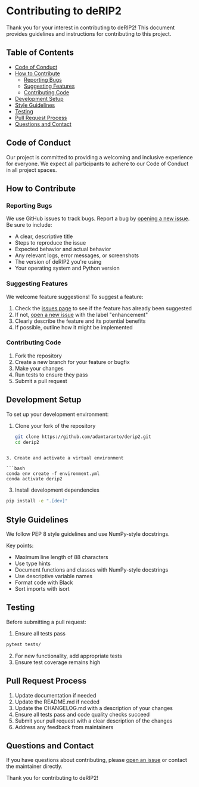 # Contributing to deRIP2

Thank you for your interest in contributing to deRIP2! This document provides guidelines and instructions for contributing to this project.

## Table of Contents
- [Code of Conduct](#code-of-conduct)
- [How to Contribute](#how-to-contribute)
  - [Reporting Bugs](#reporting-bugs)
  - [Suggesting Features](#suggesting-features)
  - [Contributing Code](#contributing-code)
- [Development Setup](#development-setup)
- [Style Guidelines](#style-guidelines)
- [Testing](#testing)
- [Pull Request Process](#pull-request-process)
- [Questions and Contact](#questions-and-contact)

## Code of Conduct

Our project is committed to providing a welcoming and inclusive experience for everyone. We expect all participants to adhere to our Code of Conduct in all project spaces.

## How to Contribute

### Reporting Bugs

We use GitHub issues to track bugs. Report a bug by [opening a new issue](https://github.com/Adamtaranto/derip2/issues/new). Be sure to include:

- A clear, descriptive title
- Steps to reproduce the issue
- Expected behavior and actual behavior
- Any relevant logs, error messages, or screenshots
- The version of deRIP2 you're using
- Your operating system and Python version

### Suggesting Features

We welcome feature suggestions! To suggest a feature:

1. Check the [issues page](https://github.com/Adamtaranto/derip2/issues) to see if the feature has already been suggested
2. If not, [open a new issue](https://github.com/Adamtaranto/derip2/issues/new) with the label "enhancement"
3. Clearly describe the feature and its potential benefits
4. If possible, outline how it might be implemented

### Contributing Code

1. Fork the repository
2. Create a new branch for your feature or bugfix
3. Make your changes
4. Run tests to ensure they pass
5. Submit a pull request

## Development Setup

To set up your development environment:

1. Clone your fork of the repository

   ```bash
   git clone https://github.com/adamtaranto/derip2.git
   cd derip2
  ```

3. Create and activate a virtual environment

  ```bash
  conda env create -f environment.yml
  conda activate derip2
  ```

3. Install development dependencies

  ```bash
  pip install -e ".[dev]"
  ```

## Style Guidelines

We follow PEP 8 style guidelines and use NumPy-style docstrings.

Key points:

- Maximum line length of 88 characters
- Use type hints
- Document functions and classes with NumPy-style docstrings
- Use descriptive variable names
- Format code with Black
- Sort imports with isort


## Testing

Before submitting a pull request:

1. Ensure all tests pass

```bash
pytest tests/
```

2. For new functionality, add appropriate tests
3. Ensure test coverage remains high

## Pull Request Process

1. Update documentation if needed
2. Update the README.md if needed
3. Update the CHANGELOG.md with a description of your changes
4. Ensure all tests pass and code quality checks succeed
5. Submit your pull request with a clear description of the changes
6. Address any feedback from maintainers

## Questions and Contact

If you have questions about contributing, please [open an issue](https://github.com/Adamtaranto/deRIP2/issues) or contact the maintainer directly.

Thank you for contributing to deRIP2!
